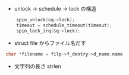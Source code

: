 
 * unlock -> schedule -> lock の構造
```c
	spin_unlock(&q->lock);
	timeout = schedule_timeout(timeout);
	spin_lock_irq(&q->lock);
```

 * struct file からファイル名だす
```c
char *filename = filp->f_dentry->d_name.name
```

 * 文字列の長さ strlen